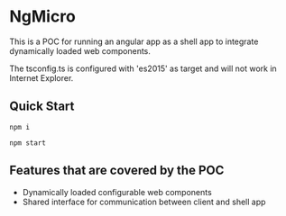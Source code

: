 # NgMicro

This is a POC for running an angular app as a shell app to integrate dynamically loaded web components.

The tsconfig.ts is configured with 'es2015' as target and will not work in Internet Explorer.

## Quick Start
`npm i`

`npm start`

## Features that are covered by the POC
- Dynamically loaded configurable web components
- Shared interface for communication between client and shell app
